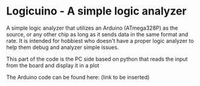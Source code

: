 # Logicuino - A simple logic analyzer

A simple logic analyzer that utilizes an Arduino (ATmega328P) as the source, or any other chip as long as it sends data in the same format and rate.
It is intended for hobbiest who doesn't have a proper logic analyzer to help them debug and analyzer simple issues. 

This part of the code is the PC side based on python that reads the input from the board and display it in a plot

The Arduino code can be found here:
(link to be inserted)
